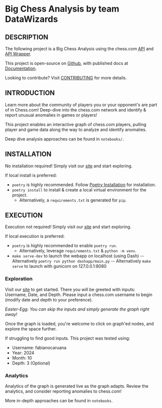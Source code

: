 # Big Chess Analysis by team DataWizards

## DESCRIPTION

The following project is a Big Chess Analysis using the chess.com [API](https://chesscom.readthedocs.io/en/latest/) and [API Wrapper](https://github.com/sarartur/chess.com).

This project is open-source on [Github](https://github.com/jordanttay1/DataWizards), with published docs at [Documentation](https://jordanttay1.github.io/DataWizards/).

Looking to contribute? Visit [CONTRIBUTING](CONTRIBUTING.md) for more details.

## INTRODUCTION

Learn more about the community of players you or your opponent's are part of in Chess.com! Deep-dive into the chess.com network and identify & report unusual anomalies in games or players!

This project enables an interactive graph of chess.com players, pulling player and game data along the way to analyze and identify anomalies.

Deep dive analysis approaches can be found in `notebooks/`.

## INSTALLATION

No installation required! Simply visit our [site](https://cse6242-439117.wl.r.appspot.com) and start exploring.

If local install is preferred:

- `poetry` is highly recommended. Follow [Poetry Installation](https://python-poetry.org/docs/) for installation.
- `poetry install` to install & create a local virtual environment for the project.
  - Alternatively, a `requirements.txt` is generated for `pip`.

## EXECUTION

Execution not required! Simply visit our [site](https://cse6242-439117.wl.r.appspot.com) and start exploring.

If local execution is preferred:

- `poetry` is highly recommended to enable `poetry run`.
  - Alternatively, leverage `requirements.txt` & `python -m venv`.
- `make serve-dev` to launch the webapp on localhost (using Dash)
  -- Alternatively `poetry run python dashapp/main.py`
  -- Alternatively `make serve` to launch with gunicorn on 127.0.0.1:8080

### Exploration

Visit our [site](https://cse6242-439117.wl.r.appspot.com) to get started. There you will be greeted with inputs: Username, Date, and Depth. Please input a chess.com username to begin (modify date and depth to your preference).

_Easter-Egg: You can skip the inputs and simply generate the graph right away!_

Once the graph is loaded, you're welcome to click on graph'ed nodes, and explore the space further.

If struggling to find good inputs. This project was tested using:

- Username: fabianocaruana
- Year: 2024
- Month: 10
- Depth: 3 (Optional)

### Analytics

Analytics of the graph is generated live as the graph adapts. Review the analytics, and consider reporting anomalies to chess.com!

More in-depth approaches can be found in `notebooks`.
